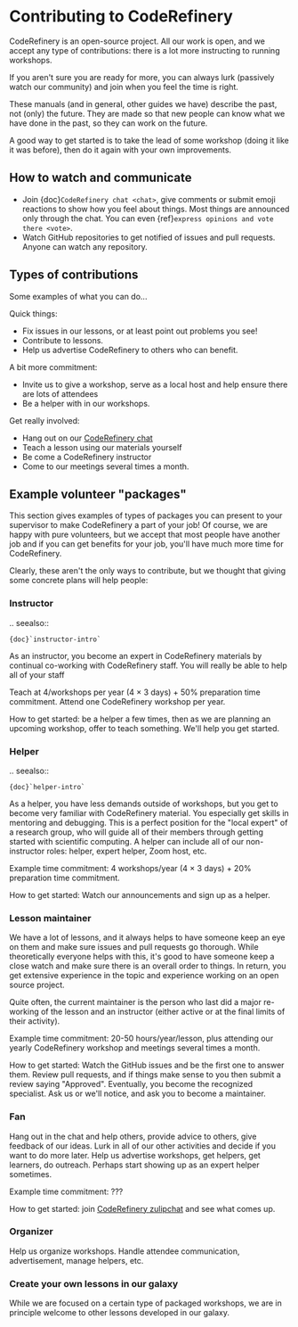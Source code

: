 # Contributing to CodeRefinery

CodeRefinery is an open-source project.  All our work is open, and we
accept any type of contributions: there is a lot more instructing to
running workshops.

If you aren't sure you are ready for more, you can always lurk
(passively watch our community) and join when you feel the time is right.

These manuals (and in general, other guides we have) describe the
past, not (only) the future.  They are made so that new people can
know what we have done in the past, so they can work on the future.

A good way to get started is to take the lead of some workshop (doing
it like it was before), then do it again with your own improvements.

## How to watch and communicate

- Join {doc}`CodeRefinery chat <chat>`, give comments or submit emoji reactions to
  show how you feel about things.  Most things are announced only
  through the chat.  You can even {ref}`express opinions and vote
  there <vote>`.
- Watch GitHub repositories to get notified of issues and pull
  requests.  Anyone can watch any repository.

## Types of contributions

Some examples of what you can do...

Quick things:

- Fix issues in our lessons, or at least point out problems you see!
- Contribute to lessons.
- Help us advertise CodeRefinery to others who can benefit.

A bit more commitment:

- Invite us to give a workshop, serve as a local host and help ensure
  there are lots of attendees
- Be a helper with in our workshops.

Get really involved:
- Hang out on our [CodeRefinery chat](chat)
- Teach a lesson using our materials yourself
- Be come a CodeRefinery instructor
- Come to our meetings several times a month.



## Example volunteer "packages"

This section gives examples of types of packages you can present to
your supervisor to make CodeRefinery a part of your job!  Of course,
we are happy with pure volunteers, but we accept that most people have
another job and if you can get benefits for your job, you'll have much
more time for CodeRefinery.

Clearly, these aren't the only ways to contribute, but we thought that
giving some concrete plans will help people:


### Instructor

.. seealso::

	{doc}`instructor-intro`


As an instructor, you become an expert in CodeRefinery materials by
continual co-working with CodeRefinery staff.  You will really be able
to help all of your staff

Teach at 4/workshops per year (4 × 3 days) + 50% preparation time
commitment.  Attend one CodeRefinery workshop per year.

How to get started: be a helper a few times, then as we are planning
an upcoming workshop, offer to teach something.  We'll help you get
started.


### Helper

.. seealso::

	{doc}`helper-intro`

As a helper, you have less demands outside of workshops, but you get
to become very familiar with CodeRefinery material.  You especially
get skills in mentoring and debugging.  This is a perfect position for
the "local expert" of a research group, who will guide all of their
members through getting started with scientific computing.  A helper
can include all of our non-instructor roles: helper, expert helper,
Zoom host, etc.

Example time commitment: 4 workshops/year (4 × 3 days) + 20%
preparation time commitment.

How to get started: Watch our announcements and sign up as a helper.


### Lesson maintainer

We have a lot of lessons, and it always helps to have someone keep an
eye on them and make sure issues and pull requests go thorough.  While
theoretically everyone helps with this, it's good to have someone keep
a close watch and make sure there is an overall order to things.  In
return, you get extensive experience in the topic and experience
working on an open source project.

Quite often, the current maintainer is the person who last did a major
re-working of the lesson and an instructor (either active or at the
final limits of their activity).

Example time commitment: 20-50 hours/year/lesson, plus attending our
yearly CodeRefinery workshop and meetings several times a month.

How to get started: Watch the GitHub issues and be the first one to
answer them.  Review pull requests, and if things make sense to you
then submit a review saying "Approved".  Eventually, you become the
recognized specialist.  Ask us or we'll notice, and ask you to become
a maintainer.


### Fan

Hang out in the chat and help others, provide advice to others, give
feedback of our ideas.  Lurk in all of our other activities and decide
if you want to do more later.  Help us advertise workshops, get
helpers, get learners, do outreach.  Perhaps start showing up as an
expert helper sometimes.

Example time commitment: ???

How to get started: join [CodeRefinery zulipchat](./chat) and see what
comes up.


### Organizer

Help us organize workshops.  Handle attendee communication,
advertisement, manage helpers, etc.


### Create your own lessons in our galaxy

While we are focused on a certain type of packaged workshops, we are
in principle welcome to other lessons developed in our galaxy.
